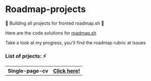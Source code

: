 # Roadmap-projects

🚧 Building all projects for fronted roadmap.sh 🚧

Here are the code solutions for <a href="https://roadmap.sh/projects/single-page-cv">roadmap.sh</a>

Take a look at my progress, you'll find the roadmap rubric at Issues

### List of prjects: ⚡️

<table>
    <tr>
        <th>Single-page-cv</th>
        <th><a href="https://jtoledom1.github.io/Roadmap-projects/Single-Page-CV/">Click here!</a></th>
    </tr>
</table>
